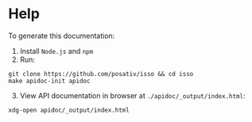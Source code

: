 # Help

To generate this documentation:

1. Install `Node.js` and `npm`
2. Run:
  ```console
  git clone https://github.com/posativ/isso && cd isso
  make apidoc-init apidoc
  ```
3. View API documentation in browser at `./apidoc/_output/index.html`:
  ```console
  xdg-open apidoc/_output/index.html
  ```
